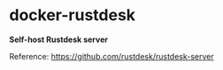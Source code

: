 # docker-rustdesk
**Self-host Rustdesk server**

Reference: https://github.com/rustdesk/rustdesk-server
